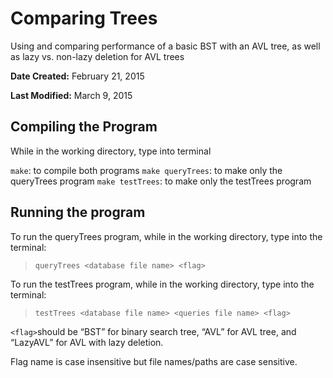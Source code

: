 # Comparing Trees
Using and comparing performance of a basic BST with an AVL tree, as well as lazy vs. non-lazy deletion for AVL trees

**Date Created:** February 21, 2015

**Last Modified:** March 9, 2015

## Compiling the Program
While in the working directory, type into terminal

`make`: to compile both programs
`make queryTrees`: to make only the queryTrees program
`make testTrees`: to make only the testTrees program


## Running the program
To run the queryTrees program, while in the working directory, type into the
terminal: 
> `queryTrees <database file name> <flag>`

To run the testTrees program, while in the working directory, type into the
terminal: 
> `testTrees <database file name> <queries file name> <flag>`

`<flag>`should be “BST” for binary search tree, “AVL” for AVL tree, and
“LazyAVL” for AVL with lazy deletion.

Flag name is case insensitive but file names/paths are case sensitive.